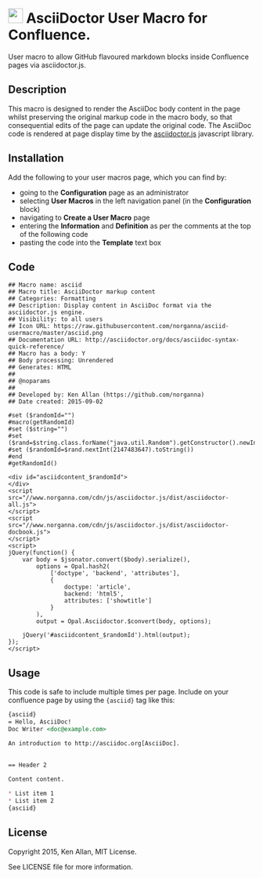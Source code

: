 # <img src="https://raw.githubusercontent.com/norganna/asciid-usermacro/master/asciid.png" title="asciid-usermacro" height="30px"> AsciiDoctor User Macro for Confluence.
User macro to allow GitHub flavoured markdown blocks inside Confluence pages via asciidoctor.js.

## Description
This macro is designed to render the AsciiDoc body content in the page whilst preserving the original markup code in the macro body, so that consequential edits of the page can update the original code.
The AsciiDoc code is rendered at page display time by the [asciidoctor.js](https://github.com/asciidoctor/asciidoctor.js) javascript library.

## Installation
Add the following to your user macros page, which you can find by:
* going to the **Configuration** page as an administrator 
* selecting **User Macros** in the left navigation panel (in the **Configuration** block)
* navigating to **Create a User Macro** page
* entering the **Information** and **Definition** as per the comments at the top of the following code
* pasting the code into the **Template** text box

## Code
```
## Macro name: asciid
## Macro title: AsciiDoctor markup content
## Categories: Formatting
## Description: Display content in AsciiDoc format via the asciidoctor.js engine.
## Visibility: to all users
## Icon URL: https://raw.githubusercontent.com/norganna/asciid-usermacro/master/asciid.png
## Documentation URL: http://asciidoctor.org/docs/asciidoc-syntax-quick-reference/
## Macro has a body: Y
## Body processing: Unrendered
## Generates: HTML
##
## @noparams
##
## Developed by: Ken Allan (https://github.com/norganna)
## Date created: 2015-09-02

#set ($randomId="")
#macro(getRandomId)
#set ($string="")
#set ($rand=$string.class.forName("java.util.Random").getConstructor().newInstance())
#set ($randomId=$rand.nextInt(2147483647).toString())
#end
#getRandomId()

<div id="asciidcontent_$randomId">
</div>
<script src="//www.norganna.com/cdn/js/asciidoctor.js/dist/asciidoctor-all.js">
</script>
<script src="//www.norganna.com/cdn/js/asciidoctor.js/dist/asciidoctor-docbook.js">
</script>
<script>
jQuery(function() {
    var body = $jsonator.convert($body).serialize(),
        options = Opal.hash2(
            ['doctype', 'backend', 'attributes'],
            {
                doctype: 'article',
                backend: 'html5',
                attributes: ['showtitle']
            }
        ),
        output = Opal.Asciidoctor.$convert(body, options);

    jQuery('#asciidcontent_$randomId').html(output);
});
</script>
```

## Usage
This code is safe to include multiple times per page.
Include on your confluence page by using the `{asciid}` tag like this:

```markdown
{asciid}
= Hello, AsciiDoc!
Doc Writer <doc@example.com>

An introduction to http://asciidoc.org[AsciiDoc].

 
== Header 2
 
Content content.

* List item 1
* List item 2
{asciid}
```

## License

Copyright 2015, Ken Allan, MIT License.

See LICENSE file for more information.
